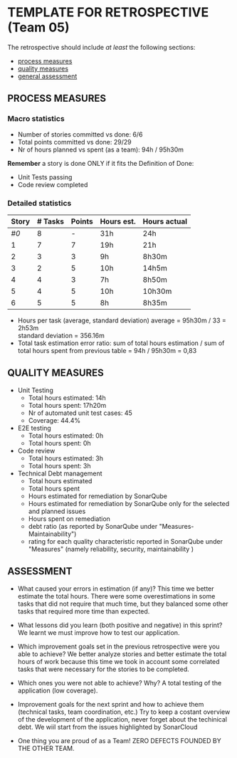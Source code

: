 TEMPLATE FOR RETROSPECTIVE (Team 05)
=====================================

The retrospective should include _at least_ the following
sections:

- [process measures](#process-measures)
- [quality measures](#quality-measures)
- [general assessment](#assessment)

## PROCESS MEASURES 

### Macro statistics

- Number of stories committed vs done: 6/6
- Total points committed vs done: 29/29
- Nr of hours planned vs spent (as a team): 94h / 95h30m  


**Remember**  a story is done ONLY if it fits the Definition of Done:
 
- Unit Tests passing
- Code review completed


### Detailed statistics

| Story  | # Tasks | Points | Hours est. | Hours actual |
|--------|---------|--------|------------|--------------|
| _#0_   |    8    |    -   |     31h    |      24h     |
|  1     |    7    |    7   |     19h    |      21h     |   
|  2     |    3    |    3   |      9h    |    8h30m     | 
|  3     |    2    |    5   |     10h    |    14h5m     |
|  4     |    4    |    3   |      7h    |    8h50m     | 
|  5     |    4    |    5   |     10h    |    10h30m    |
|  6     |    5    |    5   |      8h    |    8h35m     | 



- Hours per task (average, standard deviation) 
    average = 95h30m / 33 = 2h53m  
    standard deviation = 356.16m
- Total task estimation error ratio: sum of total hours estimation / sum of total hours spent from previous table = 94h / 95h30m = 0,83

  
## QUALITY MEASURES 

- Unit Testing
  - Total hours estimated: 14h
  - Total hours spent: 17h20m
  - Nr of automated unit test cases: 45
  - Coverage: 44.4% 
- E2E testing
  - Total hours estimated: 0h
  - Total hours spent: 0h
- Code review 
  - Total hours estimated: 3h
  - Total hours spent: 3h
- Technical Debt management
  - Total hours estimated 
  - Total hours spent
  - Hours estimated for remediation by SonarQube
  - Hours estimated for remediation by SonarQube only for the selected and planned issues 
  - Hours spent on remediation 
  - debt ratio (as reported by SonarQube under "Measures-Maintainability")
  - rating for each quality characteristic reported in SonarQube under "Measures" (namely reliability, security, maintainability )
  


## ASSESSMENT

- What caused your errors in estimation (if any)? This time we better estimate the total hours. There were some overestimations in some tasks that did not require that much time, but they balanced some other tasks that required more time than expected. 

- What lessons did you learn (both positive and negative) in this sprint? We learnt we must improve how to test our application.  

- Which improvement goals set in the previous retrospective were you able to achieve? We better analyze stories and better estimate the total hours of work because this time we took in account some correlated tasks that were necessary for the stories to be completed. 
  
- Which ones you were not able to achieve? Why? A total testing of the application (low coverage).

- Improvement goals for the next sprint and how to achieve them (technical tasks, team coordination, etc.) Try to keep a costant overview of the development of the application, never forget about the techinical debt. We wiil start from the issues highlighted by SonarCloud 

- One thing you are proud of as a Team! ZERO DEFECTS FOUNDED BY THE OTHER TEAM.
